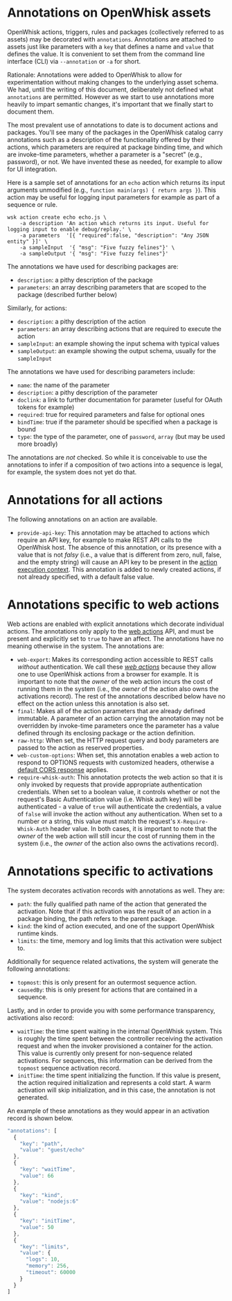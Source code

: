 <!--
#
# Licensed to the Apache Software Foundation (ASF) under one or more
# contributor license agreements.  See the NOTICE file distributed with
# this work for additional information regarding copyright ownership.
# The ASF licenses this file to You under the Apache License, Version 2.0
# (the "License"); you may not use this file except in compliance with
# the License.  You may obtain a copy of the License at
#
#     http://www.apache.org/licenses/LICENSE-2.0
#
# Unless required by applicable law or agreed to in writing, software
# distributed under the License is distributed on an "AS IS" BASIS,
# WITHOUT WARRANTIES OR CONDITIONS OF ANY KIND, either express or implied.
# See the License for the specific language governing permissions and
# limitations under the License.
#
-->

# Annotations on OpenWhisk assets

OpenWhisk actions, triggers, rules and packages (collectively referred to as
assets) may be decorated with `annotations`. Annotations are attached to assets
just like parameters with a `key` that defines a name and `value` that defines
the value. It is convenient to set them from the command line interface (CLI)
via `--annotation` or `-a` for short.

Rationale: Annotations were added to OpenWhisk to allow for experimentation
without making changes to the underlying asset schema. We had, until the writing
of this document, deliberately not defined what `annotations` are permitted.
However as we start to use annotations more heavily to impart semantic changes,
it's important that we finally start to document them.

The most prevalent use of annotations to date is to document actions and
packages. You'll see many of the packages in the OpenWhisk catalog carry
annotations such as a description of the functionality offered by their actions,
which parameters are required at package binding time, and which are invoke-time
parameters, whether a parameter is a "secret" (e.g., password), or not. We have
invented these as needed, for example to allow for UI integration.

Here is a sample set of annotations for an `echo` action which returns its input
arguments unmodified (e.g., `function main(args) { return args }`). This action
may be useful for logging input parameters for example as part of a sequence or
rule.

```
wsk action create echo echo.js \
    -a description 'An action which returns its input. Useful for logging input to enable debug/replay.' \
    -a parameters  '[{ "required":false, "description": "Any JSON entity" }]' \
    -a sampleInput  '{ "msg": "Five fuzzy felines"}' \
    -a sampleOutput '{ "msg": "Five fuzzy felines"}'
```

The annotations we have used for describing packages are:

- `description`: a pithy description of the package
- `parameters`: an array describing parameters that are scoped to the package
  (described further below)

Similarly, for actions:

- `description`: a pithy description of the action
- `parameters`: an array describing actions that are required to execute the
  action
- `sampleInput`: an example showing the input schema with typical values
- `sampleOutput`: an example showing the output schema, usually for the
  `sampleInput`

The annotations we have used for describing parameters include:

- `name`: the name of the parameter
- `description`: a pithy description of the parameter
- `doclink`: a link to further documentation for parameter (useful for OAuth
  tokens for example)
- `required`: true for required parameters and false for optional ones
- `bindTime`: true if the parameter should be specified when a package is bound
- `type`: the type of the parameter, one of `password`, `array` (but may be used
  more broadly)

The annotations are _not_ checked. So while it is conceivable to use the
annotations to infer if a composition of two actions into a sequence is legal,
for example, the system does not yet do that.

# Annotations for all actions

The following annotations on an action are available.

- `provide-api-key`: This annotation may be attached to actions which require an
  API key, for example to make REST API calls to the OpenWhisk host. The absence
  of this annotation, or its presence with a value that is not _falsy_ (i.e., a
  value that is different from zero, null, false, and the empty string) will
  cause an API key to be present in the
  [action execution context](./actions.md#accessing-action-metadata-within-the-action-body).
  This annotation is added to newly created actions, if not already specified,
  with a default false value.

# Annotations specific to web actions

Web actions are enabled with explicit annotations which decorate individual
actions. The annotations only apply to the [web actions](webactions.md) API, and
must be present and explicitly set to `true` to have an affect. The annotations
have no meaning otherwise in the system. The annotations are:

- `web-export`: Makes its corresponding action accessible to REST calls
  _without_ authentication. We call these [_web actions_](webactions.md) because
  they allow one to use OpenWhisk actions from a browser for example. It is
  important to note that the _owner_ of the web action incurs the cost of
  running them in the system (i.e., the _owner_ of the action also owns the
  activations record). The rest of the annotations described below have no
  effect on the action unless this annotation is also set.
- `final`: Makes all of the action parameters that are already defined
  immutable. A parameter of an action carrying the annotation may not be
  overridden by invoke-time parameters once the parameter has a value defined
  through its enclosing package or the action definition.
- `raw-http`: When set, the HTTP request query and body parameters are passed to
  the action as reserved properties.
- `web-custom-options`: When set, this annotation enables a web action to
  respond to OPTIONS requests with customized headers, otherwise a
  [default CORS response](webactions.md#options-requests) applies.
- `require-whisk-auth`: This annotation protects the web action so that it is
  only invoked by requests that provide appropriate authentication credentials.
  When set to a boolean value, it controls whether or not the request's Basic
  Authentication value (i.e. Whisk auth key) will be authenticated - a value of
  `true` will authenticate the credentials, a value of `false` will invoke the
  action without any authentication. When set to a number or a string, this
  value must match the request's `X-Require-Whisk-Auth` header value. In both
  cases, it is important to note that the _owner_ of the web action will still
  incur the cost of running them in the system (i.e., the _owner_ of the action
  also owns the activations record).

# Annotations specific to activations

The system decorates activation records with annotations as well. They are:

- `path`: the fully qualified path name of the action that generated the
  activation. Note that if this activation was the result of an action in a
  package binding, the path refers to the parent package.
- `kind`: the kind of action executed, and one of the support OpenWhisk runtime
  kinds.
- `limits`: the time, memory and log limits that this activation were subject
  to.

Additionally for sequence related activations, the system will generate the
following annotations:

- `topmost`: this is only present for an outermost sequence action.
- `causedBy`: this is only present for actions that are contained in a sequence.

Lastly, and in order to provide you with some performance transparency,
activations also record:

- `waitTime`: the time spent waiting in the internal OpenWhisk system. This is
  roughly the time spent between the controller receiving the activation request
  and when the invoker provisioned a container for the action. This value is
  currently only present for non-sequence related activations. For sequences,
  this information can be derived from the `topmost` sequence activation record.
- `initTime`: the time spent initializing the function. If this value is
  present, the action required initialization and represents a cold start. A
  warm activation will skip initialization, and in this case, the annotation is
  not generated.

An example of these annotations as they would appear in an activation record is
shown below.

```javascript
"annotations": [
  {
    "key": "path",
    "value": "guest/echo"
  },
  {
    "key": "waitTime",
    "value": 66
  },
  {
    "key": "kind",
    "value": "nodejs:6"
  },
  {
    "key": "initTime",
    "value": 50
  },
  {
    "key": "limits",
    "value": {
      "logs": 10,
      "memory": 256,
      "timeout": 60000
    }
  }
]
```

